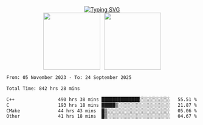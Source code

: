 <!--START_SECTION:console-->
<div align="center">
  <a href="https://git.io/typing-svg">
    <img src="https://readme-typing-svg.demolab.com/?lines=Hello+There+!;Happy+Coding+!&size=28&color=0F62FE&center=true&font=Fira+Code" alt="Typing SVG" />
  </a>
</div>
<!--END_SECTION:console-->

<div align="center" style="display: flex; justify-content: center; gap: 10px; flex-wrap: wrap;">
  <img 
    src="https://github-readme-stats.vercel.app/api?username=gotorion&hide_title=true&hide_border=true&show_icons=true&line_height=21&text_color=000&icon_color=000&bg_color=0,ea6161,ffc64d,fffc4d,52fa5a&theme=graywhite" 
    height="150"
  />
  <img 
    src="https://github-readme-stats.vercel.app/api/top-langs/?username=gotorion&hide_title=true&hide_border=true&layout=compact&langs_count=6&text_color=000&icon_color=fff&bg_color=0,52fa5a,4dfcff,c64dff&theme=graywhite" 
    height="150"
  />
</div>
<!--START_SECTION:waka-->

```txt
From: 05 November 2023 - To: 24 September 2025

Total Time: 842 hrs 28 mins

C++                490 hrs 38 mins ██████████████░░░░░░░░░░░   55.51 %
C                  193 hrs 18 mins █████▒░░░░░░░░░░░░░░░░░░░   21.87 %
CMake              44 hrs 43 mins  █▒░░░░░░░░░░░░░░░░░░░░░░░   05.06 %
Other              41 hrs 18 mins  █▒░░░░░░░░░░░░░░░░░░░░░░░   04.67 %
```

<!--END_SECTION:waka-->
